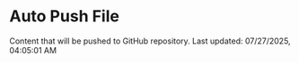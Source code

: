 # Auto Push File

Content that will be pushed to GitHub repository.
Last updated: 07/27/2025, 04:05:01 AM